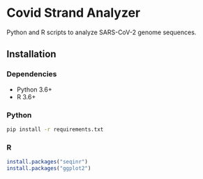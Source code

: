 # Covid Strand Analyzer

Python and R scripts to analyze SARS-CoV-2 genome sequences.

## Installation

### Dependencies

- Python 3.6+
- R 3.6+

### Python

```bash
pip install -r requirements.txt
```

### R

```R
install.packages("seqinr")
install.packages("ggplot2")
```
